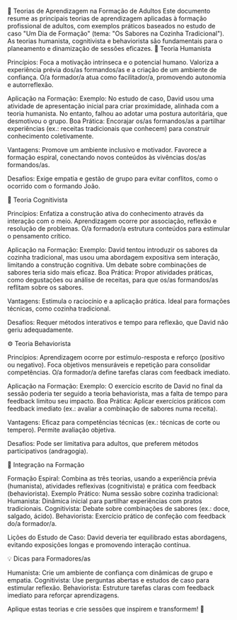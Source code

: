 🧠 Teorias de Aprendizagem na Formação de Adultos
Este documento resume as principais teorias de aprendizagem aplicadas à formação profissional de adultos, com exemplos práticos baseados no estudo de caso "Um Dia de Formação" (tema: "Os Sabores na Cozinha Tradicional"). As teorias humanista, cognitivista e behaviorista são fundamentais para o planeamento e dinamização de sessões eficazes.
🌟 Teoria Humanista

Princípios:
Foca a motivação intrínseca e o potencial humano.
Valoriza a experiência prévia dos/as formandos/as e a criação de um ambiente de confiança.
O/a formador/a atua como facilitador/a, promovendo autonomia e autorreflexão.


Aplicação na Formação:
Exemplo: No estudo de caso, David usou uma atividade de apresentação inicial para criar proximidade, alinhada com a teoria humanista. No entanto, falhou ao adotar uma postura autoritária, que desmotivou o grupo.
Boa Prática: Encorajar os/as formandos/as a partilhar experiências (ex.: receitas tradicionais que conhecem) para construir conhecimento coletivamente.


Vantagens:
Promove um ambiente inclusivo e motivador.
Favorece a formação espiral, conectando novos conteúdos às vivências dos/as formandos/as.


Desafios: Exige empatia e gestão de grupo para evitar conflitos, como o ocorrido com o formando João.

🧩 Teoria Cognitivista

Princípios:
Enfatiza a construção ativa do conhecimento através da interação com o meio.
Aprendizagem ocorre por associação, reflexão e resolução de problemas.
O/a formador/a estrutura conteúdos para estimular o pensamento crítico.


Aplicação na Formação:
Exemplo: David tentou introduzir os sabores da cozinha tradicional, mas usou uma abordagem expositiva sem interação, limitando a construção cognitiva. Um debate sobre combinações de sabores teria sido mais eficaz.
Boa Prática: Propor atividades práticas, como degustações ou análise de receitas, para que os/as formandos/as reflitam sobre os sabores.


Vantagens:
Estimula o raciocínio e a aplicação prática.
Ideal para formações técnicas, como cozinha tradicional.


Desafios: Requer métodos interativos e tempo para reflexão, que David não geriu adequadamente.

⚙️ Teoria Behaviorista

Princípios:
Aprendizagem ocorre por estímulo-resposta e reforço (positivo ou negativo).
Foca objetivos mensuráveis e repetição para consolidar competências.
O/a formador/a define tarefas claras com feedback imediato.


Aplicação na Formação:
Exemplo: O exercício escrito de David no final da sessão poderia ter seguido a teoria behaviorista, mas a falta de tempo para feedback limitou seu impacto.
Boa Prática: Aplicar exercícios práticos com feedback imediato (ex.: avaliar a combinação de sabores numa receita).


Vantagens:
Eficaz para competências técnicas (ex.: técnicas de corte ou tempero).
Permite avaliação objetiva.


Desafios: Pode ser limitativa para adultos, que preferem métodos participativos (andragogia).

🔄 Integração na Formação

Formação Espiral: Combina as três teorias, usando a experiência prévia (humanista), atividades reflexivas (cognitivista) e prática com feedback (behaviorista).
Exemplo Prático: Numa sessão sobre cozinha tradicional:
Humanista: Dinâmica inicial para partilhar experiências com pratos tradicionais.
Cognitivista: Debate sobre combinações de sabores (ex.: doce, salgado, ácido).
Behaviorista: Exercício prático de confeção com feedback do/a formador/a.


Lições do Estudo de Caso: David deveria ter equilibrado estas abordagens, evitando exposições longas e promovendo interação contínua.

💡 Dicas para Formadores/as

Humanista: Crie um ambiente de confiança com dinâmicas de grupo e empatia.
Cognitivista: Use perguntas abertas e estudos de caso para estimular reflexão.
Behaviorista: Estruture tarefas claras com feedback imediato para reforçar aprendizagens.


Aplique estas teorias e crie sessões que inspirem e transformem! 🌟

